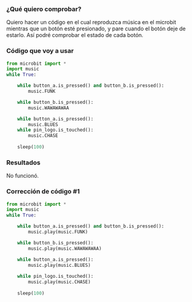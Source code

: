 ### ¿Qué quiero comprobar?

Quiero hacer un código en el cual reproduzca música en el microbit mientras que un botón esté presionado, y pare cuando el botón deje de estarlo. Así podré comprobar el estado de cada botón.

### Código que voy a usar

```Python
from microbit import *
import music
while True:

    while button_a.is_pressed() and button_b.is_pressed():
        music.FUNK

    while button_b.is_pressed():
        music.WAWAWAWAA

    while button_a.is_pressed():
        music.BLUES
    while pin_logo.is_touched():
        music.CHASE
        
    sleep(100)

```
### Resultados

No funcionó. 

### Corrección de código #1
```Python
from microbit import *
import music
while True:

    while button_a.is_pressed() and button_b.is_pressed():
        music.play(music.FUNK)

    while button_b.is_pressed():
        music.play(music.WAWAWAWAA)

    while button_a.is_pressed():
        music.play(music.BLUES)
        
    while pin_logo.is_touched():
        music.play(music.CHASE)
        
    sleep(100)
```
